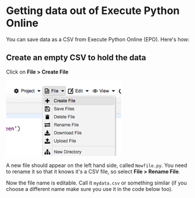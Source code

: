 # Getting data out of Execute Python Online

You can save data as a CSV from Execute Python Online (EPO). Here's how:

## Create an empty CSV to hold the data

Click on **File > Create File** 

![](https://raw.githubusercontent.com/paulbradshaw/python_demo/master/images/epo_createfile.png)

A new file should appear on the left hand side, called `Newfile.py`. You need to rename it so that it knows it's a CSV file, so select **File > Rename File**.

Now the file name is editable. Call it `mydata.csv` or something similar (if you choose a different name make sure you use it in the code below too).

